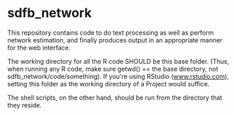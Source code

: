 sdfb_network
============

This repository contains code to do text processing as well as perform network estimation, and finally produces output in an appropriate manner for the web interface. 

The working directory for all the R code SHOULD be this base folder. (Thus, when running any R code, make sure getwd() == the base directory, not sdfb_network/code/something). If you're using RStudio (www.rstudio.com), setting this folder as the working directory of a Project would suffice. 

The shell scripts, on the other hand, should be run from the directory that they reside. 
